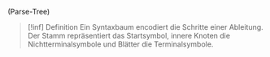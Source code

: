 (Parse-Tree)

> [!inf] Definition
> Ein Syntaxbaum encodiert die Schritte einer Ableitung. Der Stamm repräsentiert das Startsymbol, innere Knoten die Nichtterminalsymbole und Blätter die Terminalsymbole.

